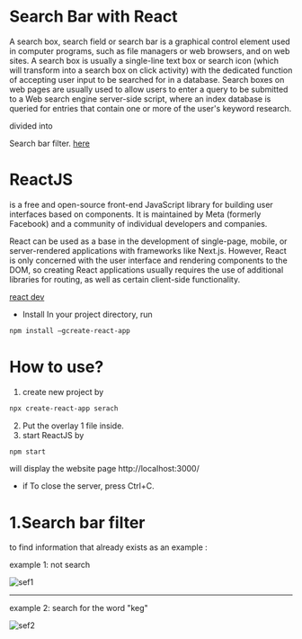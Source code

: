 # Search Bar with React
A search box, search field or search bar is a graphical control element used in computer programs, such as file managers or web browsers, and on web sites. A search box is usually a single-line text box or search icon (which will transform into a search box on click activity) with the dedicated function of accepting user input to be searched for in a database. Search boxes on web pages are usually used to allow users to enter a query to be submitted to a Web search engine server-side script, where an index database is queried for entries that contain one or more of the user's keyword research.

divided into

 Search bar filter. [here](#1search-bar-filter)


# ReactJS
 is a free and open-source front-end JavaScript library for building user interfaces based on components. It is maintained by Meta (formerly Facebook) and a community of individual developers and companies.
 
React can be used as a base in the development of single-page, mobile, or server-rendered applications with frameworks like Next.js. However, React is only concerned with the user interface and rendering components to the DOM, so creating React applications usually requires the use of additional libraries for routing, as well as certain client-side functionality.

[react dev](https://react.dev/)

* Install
In your project directory, run

```bash
npm install –gcreate-react-app
```

# How to use?
1. create new project by

```bash
npx create-react-app serach
```

2. Put the overlay 1 file inside.
3. start ReactJS by

```bash
npm start
```

will display the website page http://localhost:3000/

* if To close the server, press Ctrl+C.

# 1.Search bar filter
to find information that already exists as an example :

example 1: not search 

![sef1](https://user-images.githubusercontent.com/94011063/231952098-f7b37c51-bce9-4f54-859c-31e4f384f36d.jpg)

---

example 2: search for the word "keg"

![sef2](https://user-images.githubusercontent.com/94011063/231952104-d693e7c0-7468-4bb5-8e20-fb50e713e2f1.jpg)


